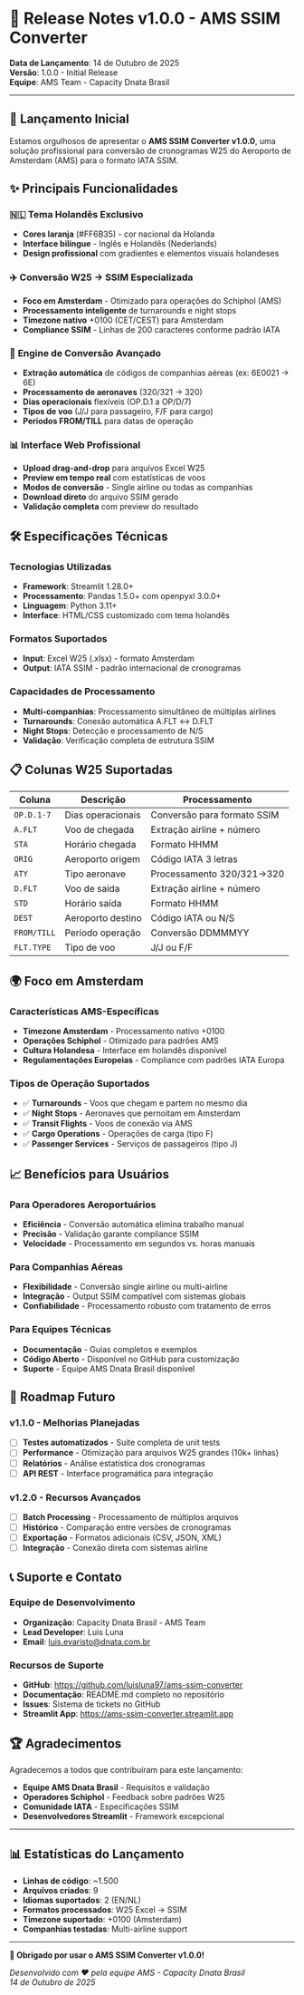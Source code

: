 # 🚀 Release Notes v1.0.0 - AMS SSIM Converter

**Data de Lançamento**: 14 de Outubro de 2025  
**Versão**: 1.0.0 - Initial Release  
**Equipe**: AMS Team - Capacity Dnata Brasil

---

## 🎉 Lançamento Inicial

Estamos orgulhosos de apresentar o **AMS SSIM Converter v1.0.0**, uma solução profissional para conversão de cronogramas W25 do Aeroporto de Amsterdam (AMS) para o formato IATA SSIM.

## ✨ Principais Funcionalidades

### 🇳🇱 **Tema Holandês Exclusivo**
- **Cores laranja** (#FF6B35) - cor nacional da Holanda
- **Interface bilíngue** - Inglês e Holandês (Nederlands)
- **Design profissional** com gradientes e elementos visuais holandeses

### ✈️ **Conversão W25 → SSIM Especializada**
- **Foco em Amsterdam** - Otimizado para operações do Schiphol (AMS)
- **Processamento inteligente** de turnarounds e night stops
- **Timezone nativo** +0100 (CET/CEST) para Amsterdam
- **Compliance SSIM** - Linhas de 200 caracteres conforme padrão IATA

### 🔧 **Engine de Conversão Avançado**
- **Extração automática** de códigos de companhias aéreas (ex: 6E0021 → 6E)
- **Processamento de aeronaves** (320/321 → 320)
- **Dias operacionais** flexíveis (OP.D.1 a OP/D/7)
- **Tipos de voo** (J/J para passageiro, F/F para cargo)
- **Períodos FROM/TILL** para datas de operação

### 📊 **Interface Web Profissional**
- **Upload drag-and-drop** para arquivos Excel W25
- **Preview em tempo real** com estatísticas de voos
- **Modos de conversão** - Single airline ou todas as companhias
- **Download direto** do arquivo SSIM gerado
- **Validação completa** com preview do resultado

## 🛠️ **Especificações Técnicas**

### **Tecnologias Utilizadas**
- **Framework**: Streamlit 1.28.0+
- **Processamento**: Pandas 1.5.0+ com openpyxl 3.0.0+
- **Linguagem**: Python 3.11+
- **Interface**: HTML/CSS customizado com tema holandês

### **Formatos Suportados**
- **Input**: Excel W25 (.xlsx) - formato Amsterdam
- **Output**: IATA SSIM - padrão internacional de cronogramas

### **Capacidades de Processamento**
- **Multi-companhias**: Processamento simultâneo de múltiplas airlines
- **Turnarounds**: Conexão automática A.FLT ↔ D.FLT
- **Night Stops**: Detecção e processamento de N/S
- **Validação**: Verificação completa de estrutura SSIM

## 📋 **Colunas W25 Suportadas**

| Coluna | Descrição | Processamento |
|--------|-----------|---------------|
| `OP.D.1-7` | Dias operacionais | Conversão para formato SSIM |
| `A.FLT` | Voo de chegada | Extração airline + número |
| `STA` | Horário chegada | Formato HHMM |
| `ORIG` | Aeroporto origem | Código IATA 3 letras |
| `ATY` | Tipo aeronave | Processamento 320/321→320 |
| `D.FLT` | Voo de saída | Extração airline + número |
| `STD` | Horário saída | Formato HHMM |
| `DEST` | Aeroporto destino | Código IATA ou N/S |
| `FROM/TILL` | Período operação | Conversão DDMMMYY |
| `FLT.TYPE` | Tipo de voo | J/J ou F/F |

## 🌍 **Foco em Amsterdam**

### **Características AMS-Específicas**
- **Timezone Amsterdam** - Processamento nativo +0100
- **Operações Schiphol** - Otimizado para padrões AMS
- **Cultura Holandesa** - Interface em holandês disponível
- **Regulamentações Europeias** - Compliance com padrões IATA Europa

### **Tipos de Operação Suportados**
- ✅ **Turnarounds** - Voos que chegam e partem no mesmo dia
- ✅ **Night Stops** - Aeronaves que pernoitam em Amsterdam
- ✅ **Transit Flights** - Voos de conexão via AMS
- ✅ **Cargo Operations** - Operações de carga (tipo F)
- ✅ **Passenger Services** - Serviços de passageiros (tipo J)

## 📈 **Benefícios para Usuários**

### **Para Operadores Aeroportuários**
- **Eficiência** - Conversão automática elimina trabalho manual
- **Precisão** - Validação garante compliance SSIM
- **Velocidade** - Processamento em segundos vs. horas manuais

### **Para Companhias Aéreas**
- **Flexibilidade** - Conversão single airline ou multi-airline
- **Integração** - Output SSIM compatível com sistemas globais
- **Confiabilidade** - Processamento robusto com tratamento de erros

### **Para Equipes Técnicas**
- **Documentação** - Guias completos e exemplos
- **Código Aberto** - Disponível no GitHub para customização
- **Suporte** - Equipe AMS Dnata Brasil disponível

## 🔮 **Roadmap Futuro**

### **v1.1.0 - Melhorias Planejadas**
- [ ] **Testes automatizados** - Suite completa de unit tests
- [ ] **Performance** - Otimização para arquivos W25 grandes (10k+ linhas)
- [ ] **Relatórios** - Análise estatística dos cronogramas
- [ ] **API REST** - Interface programática para integração

### **v1.2.0 - Recursos Avançados**
- [ ] **Batch Processing** - Processamento de múltiplos arquivos
- [ ] **Histórico** - Comparação entre versões de cronogramas
- [ ] **Exportação** - Formatos adicionais (CSV, JSON, XML)
- [ ] **Integração** - Conexão direta com sistemas airline

## 📞 **Suporte e Contato**

### **Equipe de Desenvolvimento**
- **Organização**: Capacity Dnata Brasil - AMS Team
- **Lead Developer**: Luis Luna
- **Email**: luis.evaristo@dnata.com.br

### **Recursos de Suporte**
- **GitHub**: https://github.com/luisluna97/ams-ssim-converter
- **Documentação**: README.md completo no repositório
- **Issues**: Sistema de tickets no GitHub
- **Streamlit App**: https://ams-ssim-converter.streamlit.app

## 🏆 **Agradecimentos**

Agradecemos a todos que contribuíram para este lançamento:

- **Equipe AMS Dnata Brasil** - Requisitos e validação
- **Operadores Schiphol** - Feedback sobre padrões W25
- **Comunidade IATA** - Especificações SSIM
- **Desenvolvedores Streamlit** - Framework excepcional

---

## 📊 **Estatísticas do Lançamento**

- **Linhas de código**: ~1.500
- **Arquivos criados**: 9
- **Idiomas suportados**: 2 (EN/NL)
- **Formatos processados**: W25 Excel → SSIM
- **Timezone suportado**: +0100 (Amsterdam)
- **Companhias testadas**: Multi-airline support

---

**🎉 Obrigado por usar o AMS SSIM Converter v1.0.0!**

_Desenvolvido com ❤️ pela equipe AMS - Capacity Dnata Brasil_  
_14 de Outubro de 2025_
